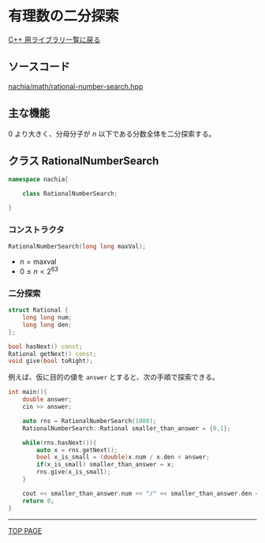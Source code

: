 # 有理数の二分探索

[C++ 用ライブラリ一覧に戻る](../index.md)

## ソースコード

[nachia/math/rational-number-search.hpp](https://github.com/NachiaVivias/cp-library/blob/main/Cpp/Include/nachia/math/rational-number-search.hpp)

## 主な機能

$0$ より大きく、分母分子が $n$ 以下である分数全体を二分探索する。

## クラス RationalNumberSearch

```c++
namespace nachia{

    class RationalNumberSearch;

}
```

### コンストラクタ

```c++
RationalNumberSearch(long long maxVal);
```

- $n = \text{maxval}$
- $0 \leq n \lt 2^{63}$

### 二分探索

```c++
struct Rational {
    long long num;
    long long den;
};

bool hasNext() const;
Rational getNext() const;
void give(bool toRight);
```

例えば、仮に目的の値を `answer` とすると、次の手順で探索できる。

```c++
int main(){
    double answer;
    cin >> answer;

    auto rns = RationalNumberSearch(1000);
    RationalNumberSearch::Rational smaller_than_answer = {0,1};

    while(rns.hasNext()){
        auto x = rns.getNext();
        bool x_is_small = (double)x.num / x.den < answer;
        if(x_is_small) smaller_than_answer = x;
        rns.give(x_is_small);
    }

    cout << smaller_than_answer.num << "/" << smaller_than_answer.den << endl;
    return 0;
}
```

---

[TOP PAGE](https://nachiavivias.github.io/cp-library/)


<script type="text/x-mathjax-config">MathJax.Hub.Config({tex2jax:{inlineMath:[['\$','\$']],processEscapes:true},CommonHTML: {matchFontHeight:false}});</script>
<script type="text/javascript" async src="https://cdnjs.cloudflare.com/ajax/libs/mathjax/2.7.1/MathJax.js?config=TeX-MML-AM_CHTML"></script>
